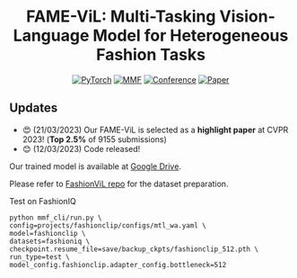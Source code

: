 <div align="center">

# FAME-ViL: Multi-Tasking Vision-Language Model for Heterogeneous Fashion Tasks

<a href="https://pytorch.org/get-started/locally/"><img alt="PyTorch" src="https://img.shields.io/badge/PyTorch-ee4c2c?logo=pytorch&logoColor=white"></a>
<a href="https://mmf.sh/"><img alt="MMF" src="https://img.shields.io/badge/MMF-0054a6?logo=meta&logoColor=white"></a>
[![Conference](http://img.shields.io/badge/CVPR-2023(Highlight)-6790AC.svg)](https://cvpr.thecvf.com/)
[![Paper](http://img.shields.io/badge/Paper-arxiv.2303.02483-B31B1B.svg)](https://arxiv.org/abs/2303.02483)

</div>

## Updates
- :heart_eyes: (21/03/2023) Our FAME-ViL is selected as a **highlight paper** at CVPR 2023! (**Top 2.5%** of 9155 submissions)
- :blush: (12/03/2023) Code released!

Our trained model is available at [Google Drive](https://drive.google.com/drive/folders/17YflGKqt4sLbsfCSKZTGzdwaP9JcO7aN?usp=sharing).

Please refer to [FashionViL repo](https://github.com/BrandonHanx/mmf#data-preparation) for the dataset preparation.

Test on FashionIQ
```
python mmf_cli/run.py \
config=projects/fashionclip/configs/mtl_wa.yaml \
model=fashionclip \
datasets=fashioniq \
checkpoint.resume_file=save/backup_ckpts/fashionclip_512.pth \
run_type=test \
model_config.fashionclip.adapter_config.bottleneck=512
```
